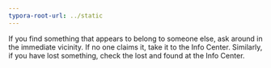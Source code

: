 ```yaml
---
typora-root-url: ../static
---
```


If you find something that appears to belong to someone else, ask around in the immediate vicinity. If no one claims it, take it to the Info Center.  Similarly, if you have lost something, check the lost and found at the Info Center.

